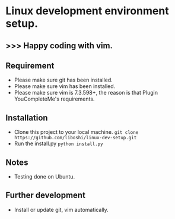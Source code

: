 
# Linux development environment setup.
## >>> Happy coding with vim.

## Requirement
* Please make sure git has been installed.
* Please make sure vim has been installed.
* Please make sure vim is 7.3.598+, the reason is that Plugin YouCompleteMe's requirements.

## Installation
* Clone this project to your local machine.
  `git clone https://github.com/liboshi/linux-dev-setup.git`
* Run the install.py
  `python install.py`

## Notes
* Testing done on Ubuntu.

## Further development
* Install or update git, vim automatically.
